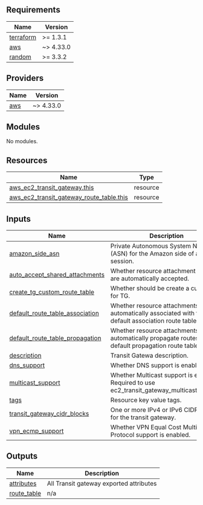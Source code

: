 <!-- BEGIN_TF_DOCS -->
## Requirements

| Name | Version |
|------|---------|
| <a name="requirement_terraform"></a> [terraform](#requirement\_terraform) | >= 1.3.1 |
| <a name="requirement_aws"></a> [aws](#requirement\_aws) | ~> 4.33.0 |
| <a name="requirement_random"></a> [random](#requirement\_random) | >= 3.3.2 |

## Providers

| Name | Version |
|------|---------|
| <a name="provider_aws"></a> [aws](#provider\_aws) | ~> 4.33.0 |

## Modules

No modules.

## Resources

| Name | Type |
|------|------|
| [aws_ec2_transit_gateway.this](https://registry.terraform.io/providers/hashicorp/aws/latest/docs/resources/ec2_transit_gateway) | resource |
| [aws_ec2_transit_gateway_route_table.this](https://registry.terraform.io/providers/hashicorp/aws/latest/docs/resources/ec2_transit_gateway_route_table) | resource |

## Inputs

| Name | Description | Type | Default | Required |
|------|-------------|------|---------|:--------:|
| <a name="input_amazon_side_asn"></a> [amazon\_side\_asn](#input\_amazon\_side\_asn) | Private Autonomous System Number (ASN) for the Amazon side of a BGP session. | `number` | `64512` | no |
| <a name="input_auto_accept_shared_attachments"></a> [auto\_accept\_shared\_attachments](#input\_auto\_accept\_shared\_attachments) | Whether resource attachment requests are automatically accepted. | `string` | `"disable"` | no |
| <a name="input_create_tg_custom_route_table"></a> [create\_tg\_custom\_route\_table](#input\_create\_tg\_custom\_route\_table) | Whether should be create a custom RT for TG. | `bool` | `false` | no |
| <a name="input_default_route_table_association"></a> [default\_route\_table\_association](#input\_default\_route\_table\_association) | Whether resource attachments are automatically associated with the default association route table. | `string` | `"enable"` | no |
| <a name="input_default_route_table_propagation"></a> [default\_route\_table\_propagation](#input\_default\_route\_table\_propagation) | Whether resource attachments automatically propagate routes to the default propagation route table. | `string` | `"enable"` | no |
| <a name="input_description"></a> [description](#input\_description) | Transit Gatewa description. | `string` | `""` | no |
| <a name="input_dns_support"></a> [dns\_support](#input\_dns\_support) | Whether DNS support is enabled | `string` | `"enable"` | no |
| <a name="input_multicast_support"></a> [multicast\_support](#input\_multicast\_support) | Whether Multicast support is enabled. Required to use ec2\_transit\_gateway\_multicast\_domain. | `string` | `"disable"` | no |
| <a name="input_tags"></a> [tags](#input\_tags) | Resource key value tags. | `map(string)` | `{}` | no |
| <a name="input_transit_gateway_cidr_blocks"></a> [transit\_gateway\_cidr\_blocks](#input\_transit\_gateway\_cidr\_blocks) | One or more IPv4 or IPv6 CIDR blocks for the transit gateway. | `list(string)` | `null` | no |
| <a name="input_vpn_ecmp_support"></a> [vpn\_ecmp\_support](#input\_vpn\_ecmp\_support) | Whether VPN Equal Cost Multipath Protocol support is enabled. | `string` | `"enable"` | no |

## Outputs

| Name | Description |
|------|-------------|
| <a name="output_attributes"></a> [attributes](#output\_attributes) | All Transit gateway exported attributes |
| <a name="output_route_table"></a> [route\_table](#output\_route\_table) | n/a |
<!-- END_TF_DOCS -->